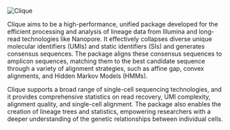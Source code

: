 ![Clique](https://github.com/mckennalab/clique/raw/main/clique_logo.png)

Clique aims to be a high-performance, unified package developed for the efficient processing and analysis of lineage data from Illumina and long-read technologies like Nanopore. It effectively collapses diverse unique molecular identifiers (UMIs) and static identifiers (SIs) and generates consensus sequences. The package aligns these consensus sequences to amplicon sequences, matching them to the best candidate sequence through a variety of alignment strategies, such as affine gap, convex alignments, and Hidden Markov Models (HMMs).

Clique supports a broad range of single-cell sequencing technologies, and it provides comprehensive statistics on read recovery, UMI complexity, alignment quality, and single-cell alignment. The package also enables the creation of lineage trees and statistics, empowering researchers with a deeper understanding of the genetic relationships between individual cells.
